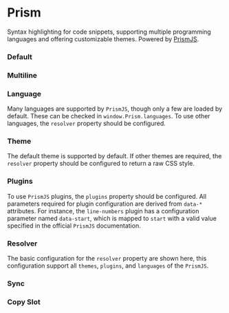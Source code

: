 # Prism

Syntax highlighting for code snippets, supporting multiple programming languages and offering customizable themes. Powered by [PrismJS](https://prismjs.com/).

<Playground />

<Usage />

<Api />

<GlobalConfig />

<Examples />

### Default

<Example src="examples/default" />

### Multiline

<Example src="examples/multiline" />

### Language

Many languages are supported by `PrismJS`, though only a few are loaded by default. These can be checked in `window.Prism.languages`. To use other languages, the `resolver` property should be configured.

<Example src="examples/language" />

### Theme

The default theme is supported by default. If other themes are required, the `resolver` property should be configured to return a raw CSS style.

<Example src="examples/theme" />

### Plugins

To use `PrismJS` plugins, the `plugins` property should be configured. All parameters required for plugin configuration are derived from `data-*` attributes. For instance, the `line-numbers` plugin has a configuration parameter named `data-start`, which is mapped to `start` with a valid value specified in the official `PrismJS` documentation.

<Example src="examples/plugins" />

### Resolver

The basic configuration for the `resolver` property are shown here, this configuration support all `themes`, `plugins`, and `languages` of the `PrismJS`.

<Example src="examples/resolver" />

### Sync

<Example src="examples/sync" />

### Copy Slot

<Example src="examples/copy-slot" />

<LastModified />
